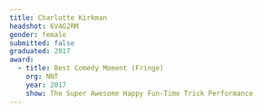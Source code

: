 ```yaml
---
title: Charlotte Kirkman
headshot: 6V4G2RM
gender: female
submitted: false
graduated: 2017
award:
  - title: Best Comedy Moment (Fringe)
    org: NNT 
    year: 2017
    show: The Super Awesome Happy Fun-Time Trick Performance
---
```

